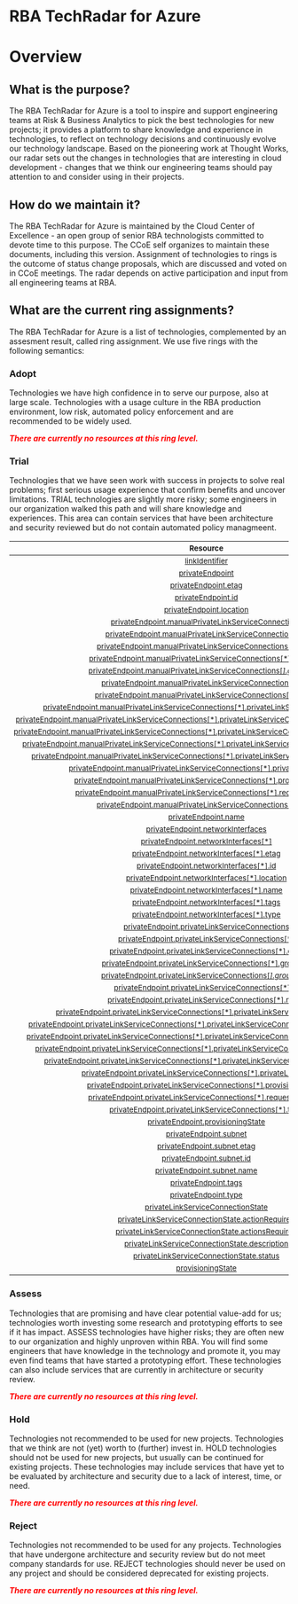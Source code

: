 
RBA TechRadar for Azure
=======================

# Overview

## What is the purpose?


The RBA TechRadar for Azure is a tool to inspire and support engineering teams at Risk & Business Analytics to pick the best technologies for new projects; it provides a platform to share knowledge and experience in technologies, to reflect on technology decisions and continuously evolve our technology landscape.  Based on the pioneering work at Thought Works, our radar sets out the changes in technologies that are interesting in cloud development - changes that we think our engineering teams should pay attention to and consider using in their projects.
## How do we maintain it?


The RBA TechRadar for Azure is maintained by the Cloud Center of Excellence - an open group of senior RBA technologists committed to devote time to this purpose.  The CCoE self organizes to maintain these documents, including this version.  Assignment of technologies to rings is the outcome of status change proposals, which are discussed and voted on in CCoE meetings.  The radar depends on active participation and input from all engineering teams at RBA.
## What are the current ring assignments?


The RBA TechRadar for Azure is a list of technologies, complemented by an assesment result, called ring assignment.  We use five rings with the following semantics:
### Adopt


Technologies we have high confidence in to serve our purpose, also at large scale.  Technologies with a usage culture in the RBA production environment, low risk, automated policy enforcement and are recommended to be widely used.  
  
***<font color="red"> There are currently no resources at this ring level. </font>***
### Trial


Technologies that we have seen work with success in projects to solve real problems;  first serious usage experience that confirm benefits and uncover limitations.  TRIAL technologies are slightly more risky; some engineers in our organization walked this path and will share knowledge and experiences.  This area can contain services that have been architecture and security reviewed but do not contain automated policy managmeent.  

|<sub>Resource</sub>|<sub>Description</sub>|<sub>Path</sub>|<sub>Status</sub>|
| :---: | :---: | :---: | :---: |
|<sub>[linkIdentifier](https://github.com/openrba/python-azure-techradar/tree/master/Microsoft.Network/privateLinkServices/privateEndpointConnections/linkIdentifier)</sub>|<sub>UNKNOWN</sub>|<sub>Microsoft.Network/privateLinkServices/privateEndpointConnections/linkIdentifier</sub>|<sub>TRIAL</sub>|
|<sub>[privateEndpoint](https://github.com/openrba/python-azure-techradar/tree/master/Microsoft.Network/privateLinkServices/privateEndpointConnections/privateEndpoint)</sub>|<sub>UNKNOWN</sub>|<sub>Microsoft.Network/privateLinkServices/privateEndpointConnections/privateEndpoint</sub>|<sub>TRIAL</sub>|
|<sub>[privateEndpoint.etag](https://github.com/openrba/python-azure-techradar/tree/master/Microsoft.Network/privateLinkServices/privateEndpointConnections/privateEndpoint.etag)</sub>|<sub>UNKNOWN</sub>|<sub>Microsoft.Network/privateLinkServices/privateEndpointConnections/privateEndpoint.etag</sub>|<sub>TRIAL</sub>|
|<sub>[privateEndpoint.id](https://github.com/openrba/python-azure-techradar/tree/master/Microsoft.Network/privateLinkServices/privateEndpointConnections/privateEndpoint.id)</sub>|<sub>UNKNOWN</sub>|<sub>Microsoft.Network/privateLinkServices/privateEndpointConnections/privateEndpoint.id</sub>|<sub>TRIAL</sub>|
|<sub>[privateEndpoint.location](https://github.com/openrba/python-azure-techradar/tree/master/Microsoft.Network/privateLinkServices/privateEndpointConnections/privateEndpoint.location)</sub>|<sub>UNKNOWN</sub>|<sub>Microsoft.Network/privateLinkServices/privateEndpointConnections/privateEndpoint.location</sub>|<sub>TRIAL</sub>|
|<sub>[privateEndpoint.manualPrivateLinkServiceConnections](https://github.com/openrba/python-azure-techradar/tree/master/Microsoft.Network/privateLinkServices/privateEndpointConnections/privateEndpoint.manualPrivateLinkServiceConnections)</sub>|<sub>UNKNOWN</sub>|<sub>Microsoft.Network/privateLinkServices/privateEndpointConnections/privateEndpoint.manualPrivateLinkServiceConnections</sub>|<sub>TRIAL</sub>|
|<sub>[privateEndpoint.manualPrivateLinkServiceConnections[*]](https://github.com/openrba/python-azure-techradar/tree/master/Microsoft.Network/privateLinkServices/privateEndpointConnections/privateEndpoint.manualPrivateLinkServiceConnections[*])</sub>|<sub>UNKNOWN</sub>|<sub>Microsoft.Network/privateLinkServices/privateEndpointConnections/privateEndpoint.manualPrivateLinkServiceConnections[*]</sub>|<sub>TRIAL</sub>|
|<sub>[privateEndpoint.manualPrivateLinkServiceConnections[*].etag](https://github.com/openrba/python-azure-techradar/tree/master/Microsoft.Network/privateLinkServices/privateEndpointConnections/privateEndpoint.manualPrivateLinkServiceConnections[*].etag)</sub>|<sub>UNKNOWN</sub>|<sub>Microsoft.Network/privateLinkServices/privateEndpointConnections/privateEndpoint.manualPrivateLinkServiceConnections[*].etag</sub>|<sub>TRIAL</sub>|
|<sub>[privateEndpoint.manualPrivateLinkServiceConnections[*].groupIds](https://github.com/openrba/python-azure-techradar/tree/master/Microsoft.Network/privateLinkServices/privateEndpointConnections/privateEndpoint.manualPrivateLinkServiceConnections[*].groupIds)</sub>|<sub>UNKNOWN</sub>|<sub>Microsoft.Network/privateLinkServices/privateEndpointConnections/privateEndpoint.manualPrivateLinkServiceConnections[*].groupIds</sub>|<sub>TRIAL</sub>|
|<sub>[privateEndpoint.manualPrivateLinkServiceConnections[*].groupIds[*]](https://github.com/openrba/python-azure-techradar/tree/master/Microsoft.Network/privateLinkServices/privateEndpointConnections/privateEndpoint.manualPrivateLinkServiceConnections[*].groupIds[*])</sub>|<sub>UNKNOWN</sub>|<sub>Microsoft.Network/privateLinkServices/privateEndpointConnections/privateEndpoint.manualPrivateLinkServiceConnections[*].groupIds[*]</sub>|<sub>TRIAL</sub>|
|<sub>[privateEndpoint.manualPrivateLinkServiceConnections[*].id](https://github.com/openrba/python-azure-techradar/tree/master/Microsoft.Network/privateLinkServices/privateEndpointConnections/privateEndpoint.manualPrivateLinkServiceConnections[*].id)</sub>|<sub>UNKNOWN</sub>|<sub>Microsoft.Network/privateLinkServices/privateEndpointConnections/privateEndpoint.manualPrivateLinkServiceConnections[*].id</sub>|<sub>TRIAL</sub>|
|<sub>[privateEndpoint.manualPrivateLinkServiceConnections[*].name](https://github.com/openrba/python-azure-techradar/tree/master/Microsoft.Network/privateLinkServices/privateEndpointConnections/privateEndpoint.manualPrivateLinkServiceConnections[*].name)</sub>|<sub>UNKNOWN</sub>|<sub>Microsoft.Network/privateLinkServices/privateEndpointConnections/privateEndpoint.manualPrivateLinkServiceConnections[*].name</sub>|<sub>TRIAL</sub>|
|<sub>[privateEndpoint.manualPrivateLinkServiceConnections[*].privateLinkServiceConnectionState](https://github.com/openrba/python-azure-techradar/tree/master/Microsoft.Network/privateLinkServices/privateEndpointConnections/privateEndpoint.manualPrivateLinkServiceConnections[*].privateLinkServiceConnectionState)</sub>|<sub>UNKNOWN</sub>|<sub>Microsoft.Network/privateLinkServices/privateEndpointConnections/privateEndpoint.manualPrivateLinkServiceConnections[*].privateLinkServiceConnectionState</sub>|<sub>TRIAL</sub>|
|<sub>[privateEndpoint.manualPrivateLinkServiceConnections[*].privateLinkServiceConnectionState.actionRequired](https://github.com/openrba/python-azure-techradar/tree/master/Microsoft.Network/privateLinkServices/privateEndpointConnections/privateEndpoint.manualPrivateLinkServiceConnections[*].privateLinkServiceConnectionState.actionRequired)</sub>|<sub>UNKNOWN</sub>|<sub>Microsoft.Network/privateLinkServices/privateEndpointConnections/privateEndpoint.manualPrivateLinkServiceConnections[*].privateLinkServiceConnectionState.actionRequired</sub>|<sub>TRIAL</sub>|
|<sub>[privateEndpoint.manualPrivateLinkServiceConnections[*].privateLinkServiceConnectionState.actionsRequired](https://github.com/openrba/python-azure-techradar/tree/master/Microsoft.Network/privateLinkServices/privateEndpointConnections/privateEndpoint.manualPrivateLinkServiceConnections[*].privateLinkServiceConnectionState.actionsRequired)</sub>|<sub>UNKNOWN</sub>|<sub>Microsoft.Network/privateLinkServices/privateEndpointConnections/privateEndpoint.manualPrivateLinkServiceConnections[*].privateLinkServiceConnectionState.actionsRequired</sub>|<sub>TRIAL</sub>|
|<sub>[privateEndpoint.manualPrivateLinkServiceConnections[*].privateLinkServiceConnectionState.description](https://github.com/openrba/python-azure-techradar/tree/master/Microsoft.Network/privateLinkServices/privateEndpointConnections/privateEndpoint.manualPrivateLinkServiceConnections[*].privateLinkServiceConnectionState.description)</sub>|<sub>UNKNOWN</sub>|<sub>Microsoft.Network/privateLinkServices/privateEndpointConnections/privateEndpoint.manualPrivateLinkServiceConnections[*].privateLinkServiceConnectionState.description</sub>|<sub>TRIAL</sub>|
|<sub>[privateEndpoint.manualPrivateLinkServiceConnections[*].privateLinkServiceConnectionState.status](https://github.com/openrba/python-azure-techradar/tree/master/Microsoft.Network/privateLinkServices/privateEndpointConnections/privateEndpoint.manualPrivateLinkServiceConnections[*].privateLinkServiceConnectionState.status)</sub>|<sub>UNKNOWN</sub>|<sub>Microsoft.Network/privateLinkServices/privateEndpointConnections/privateEndpoint.manualPrivateLinkServiceConnections[*].privateLinkServiceConnectionState.status</sub>|<sub>TRIAL</sub>|
|<sub>[privateEndpoint.manualPrivateLinkServiceConnections[*].privateLinkServiceId](https://github.com/openrba/python-azure-techradar/tree/master/Microsoft.Network/privateLinkServices/privateEndpointConnections/privateEndpoint.manualPrivateLinkServiceConnections[*].privateLinkServiceId)</sub>|<sub>UNKNOWN</sub>|<sub>Microsoft.Network/privateLinkServices/privateEndpointConnections/privateEndpoint.manualPrivateLinkServiceConnections[*].privateLinkServiceId</sub>|<sub>TRIAL</sub>|
|<sub>[privateEndpoint.manualPrivateLinkServiceConnections[*].provisioningState](https://github.com/openrba/python-azure-techradar/tree/master/Microsoft.Network/privateLinkServices/privateEndpointConnections/privateEndpoint.manualPrivateLinkServiceConnections[*].provisioningState)</sub>|<sub>UNKNOWN</sub>|<sub>Microsoft.Network/privateLinkServices/privateEndpointConnections/privateEndpoint.manualPrivateLinkServiceConnections[*].provisioningState</sub>|<sub>TRIAL</sub>|
|<sub>[privateEndpoint.manualPrivateLinkServiceConnections[*].requestMessage](https://github.com/openrba/python-azure-techradar/tree/master/Microsoft.Network/privateLinkServices/privateEndpointConnections/privateEndpoint.manualPrivateLinkServiceConnections[*].requestMessage)</sub>|<sub>UNKNOWN</sub>|<sub>Microsoft.Network/privateLinkServices/privateEndpointConnections/privateEndpoint.manualPrivateLinkServiceConnections[*].requestMessage</sub>|<sub>TRIAL</sub>|
|<sub>[privateEndpoint.manualPrivateLinkServiceConnections[*].type](https://github.com/openrba/python-azure-techradar/tree/master/Microsoft.Network/privateLinkServices/privateEndpointConnections/privateEndpoint.manualPrivateLinkServiceConnections[*].type)</sub>|<sub>UNKNOWN</sub>|<sub>Microsoft.Network/privateLinkServices/privateEndpointConnections/privateEndpoint.manualPrivateLinkServiceConnections[*].type</sub>|<sub>TRIAL</sub>|
|<sub>[privateEndpoint.name](https://github.com/openrba/python-azure-techradar/tree/master/Microsoft.Network/privateLinkServices/privateEndpointConnections/privateEndpoint.name)</sub>|<sub>UNKNOWN</sub>|<sub>Microsoft.Network/privateLinkServices/privateEndpointConnections/privateEndpoint.name</sub>|<sub>TRIAL</sub>|
|<sub>[privateEndpoint.networkInterfaces](https://github.com/openrba/python-azure-techradar/tree/master/Microsoft.Network/privateLinkServices/privateEndpointConnections/privateEndpoint.networkInterfaces)</sub>|<sub>UNKNOWN</sub>|<sub>Microsoft.Network/privateLinkServices/privateEndpointConnections/privateEndpoint.networkInterfaces</sub>|<sub>TRIAL</sub>|
|<sub>[privateEndpoint.networkInterfaces[*]](https://github.com/openrba/python-azure-techradar/tree/master/Microsoft.Network/privateLinkServices/privateEndpointConnections/privateEndpoint.networkInterfaces[*])</sub>|<sub>UNKNOWN</sub>|<sub>Microsoft.Network/privateLinkServices/privateEndpointConnections/privateEndpoint.networkInterfaces[*]</sub>|<sub>TRIAL</sub>|
|<sub>[privateEndpoint.networkInterfaces[*].etag](https://github.com/openrba/python-azure-techradar/tree/master/Microsoft.Network/privateLinkServices/privateEndpointConnections/privateEndpoint.networkInterfaces[*].etag)</sub>|<sub>UNKNOWN</sub>|<sub>Microsoft.Network/privateLinkServices/privateEndpointConnections/privateEndpoint.networkInterfaces[*].etag</sub>|<sub>TRIAL</sub>|
|<sub>[privateEndpoint.networkInterfaces[*].id](https://github.com/openrba/python-azure-techradar/tree/master/Microsoft.Network/privateLinkServices/privateEndpointConnections/privateEndpoint.networkInterfaces[*].id)</sub>|<sub>UNKNOWN</sub>|<sub>Microsoft.Network/privateLinkServices/privateEndpointConnections/privateEndpoint.networkInterfaces[*].id</sub>|<sub>TRIAL</sub>|
|<sub>[privateEndpoint.networkInterfaces[*].location](https://github.com/openrba/python-azure-techradar/tree/master/Microsoft.Network/privateLinkServices/privateEndpointConnections/privateEndpoint.networkInterfaces[*].location)</sub>|<sub>UNKNOWN</sub>|<sub>Microsoft.Network/privateLinkServices/privateEndpointConnections/privateEndpoint.networkInterfaces[*].location</sub>|<sub>TRIAL</sub>|
|<sub>[privateEndpoint.networkInterfaces[*].name](https://github.com/openrba/python-azure-techradar/tree/master/Microsoft.Network/privateLinkServices/privateEndpointConnections/privateEndpoint.networkInterfaces[*].name)</sub>|<sub>UNKNOWN</sub>|<sub>Microsoft.Network/privateLinkServices/privateEndpointConnections/privateEndpoint.networkInterfaces[*].name</sub>|<sub>TRIAL</sub>|
|<sub>[privateEndpoint.networkInterfaces[*].tags](https://github.com/openrba/python-azure-techradar/tree/master/Microsoft.Network/privateLinkServices/privateEndpointConnections/privateEndpoint.networkInterfaces[*].tags)</sub>|<sub>UNKNOWN</sub>|<sub>Microsoft.Network/privateLinkServices/privateEndpointConnections/privateEndpoint.networkInterfaces[*].tags</sub>|<sub>TRIAL</sub>|
|<sub>[privateEndpoint.networkInterfaces[*].type](https://github.com/openrba/python-azure-techradar/tree/master/Microsoft.Network/privateLinkServices/privateEndpointConnections/privateEndpoint.networkInterfaces[*].type)</sub>|<sub>UNKNOWN</sub>|<sub>Microsoft.Network/privateLinkServices/privateEndpointConnections/privateEndpoint.networkInterfaces[*].type</sub>|<sub>TRIAL</sub>|
|<sub>[privateEndpoint.privateLinkServiceConnections](https://github.com/openrba/python-azure-techradar/tree/master/Microsoft.Network/privateLinkServices/privateEndpointConnections/privateEndpoint.privateLinkServiceConnections)</sub>|<sub>UNKNOWN</sub>|<sub>Microsoft.Network/privateLinkServices/privateEndpointConnections/privateEndpoint.privateLinkServiceConnections</sub>|<sub>TRIAL</sub>|
|<sub>[privateEndpoint.privateLinkServiceConnections[*]](https://github.com/openrba/python-azure-techradar/tree/master/Microsoft.Network/privateLinkServices/privateEndpointConnections/privateEndpoint.privateLinkServiceConnections[*])</sub>|<sub>UNKNOWN</sub>|<sub>Microsoft.Network/privateLinkServices/privateEndpointConnections/privateEndpoint.privateLinkServiceConnections[*]</sub>|<sub>TRIAL</sub>|
|<sub>[privateEndpoint.privateLinkServiceConnections[*].etag](https://github.com/openrba/python-azure-techradar/tree/master/Microsoft.Network/privateLinkServices/privateEndpointConnections/privateEndpoint.privateLinkServiceConnections[*].etag)</sub>|<sub>UNKNOWN</sub>|<sub>Microsoft.Network/privateLinkServices/privateEndpointConnections/privateEndpoint.privateLinkServiceConnections[*].etag</sub>|<sub>TRIAL</sub>|
|<sub>[privateEndpoint.privateLinkServiceConnections[*].groupIds](https://github.com/openrba/python-azure-techradar/tree/master/Microsoft.Network/privateLinkServices/privateEndpointConnections/privateEndpoint.privateLinkServiceConnections[*].groupIds)</sub>|<sub>UNKNOWN</sub>|<sub>Microsoft.Network/privateLinkServices/privateEndpointConnections/privateEndpoint.privateLinkServiceConnections[*].groupIds</sub>|<sub>TRIAL</sub>|
|<sub>[privateEndpoint.privateLinkServiceConnections[*].groupIds[*]](https://github.com/openrba/python-azure-techradar/tree/master/Microsoft.Network/privateLinkServices/privateEndpointConnections/privateEndpoint.privateLinkServiceConnections[*].groupIds[*])</sub>|<sub>UNKNOWN</sub>|<sub>Microsoft.Network/privateLinkServices/privateEndpointConnections/privateEndpoint.privateLinkServiceConnections[*].groupIds[*]</sub>|<sub>TRIAL</sub>|
|<sub>[privateEndpoint.privateLinkServiceConnections[*].id](https://github.com/openrba/python-azure-techradar/tree/master/Microsoft.Network/privateLinkServices/privateEndpointConnections/privateEndpoint.privateLinkServiceConnections[*].id)</sub>|<sub>UNKNOWN</sub>|<sub>Microsoft.Network/privateLinkServices/privateEndpointConnections/privateEndpoint.privateLinkServiceConnections[*].id</sub>|<sub>TRIAL</sub>|
|<sub>[privateEndpoint.privateLinkServiceConnections[*].name](https://github.com/openrba/python-azure-techradar/tree/master/Microsoft.Network/privateLinkServices/privateEndpointConnections/privateEndpoint.privateLinkServiceConnections[*].name)</sub>|<sub>UNKNOWN</sub>|<sub>Microsoft.Network/privateLinkServices/privateEndpointConnections/privateEndpoint.privateLinkServiceConnections[*].name</sub>|<sub>TRIAL</sub>|
|<sub>[privateEndpoint.privateLinkServiceConnections[*].privateLinkServiceConnectionState](https://github.com/openrba/python-azure-techradar/tree/master/Microsoft.Network/privateLinkServices/privateEndpointConnections/privateEndpoint.privateLinkServiceConnections[*].privateLinkServiceConnectionState)</sub>|<sub>UNKNOWN</sub>|<sub>Microsoft.Network/privateLinkServices/privateEndpointConnections/privateEndpoint.privateLinkServiceConnections[*].privateLinkServiceConnectionState</sub>|<sub>TRIAL</sub>|
|<sub>[privateEndpoint.privateLinkServiceConnections[*].privateLinkServiceConnectionState.actionRequired](https://github.com/openrba/python-azure-techradar/tree/master/Microsoft.Network/privateLinkServices/privateEndpointConnections/privateEndpoint.privateLinkServiceConnections[*].privateLinkServiceConnectionState.actionRequired)</sub>|<sub>UNKNOWN</sub>|<sub>Microsoft.Network/privateLinkServices/privateEndpointConnections/privateEndpoint.privateLinkServiceConnections[*].privateLinkServiceConnectionState.actionRequired</sub>|<sub>TRIAL</sub>|
|<sub>[privateEndpoint.privateLinkServiceConnections[*].privateLinkServiceConnectionState.actionsRequired](https://github.com/openrba/python-azure-techradar/tree/master/Microsoft.Network/privateLinkServices/privateEndpointConnections/privateEndpoint.privateLinkServiceConnections[*].privateLinkServiceConnectionState.actionsRequired)</sub>|<sub>UNKNOWN</sub>|<sub>Microsoft.Network/privateLinkServices/privateEndpointConnections/privateEndpoint.privateLinkServiceConnections[*].privateLinkServiceConnectionState.actionsRequired</sub>|<sub>TRIAL</sub>|
|<sub>[privateEndpoint.privateLinkServiceConnections[*].privateLinkServiceConnectionState.description](https://github.com/openrba/python-azure-techradar/tree/master/Microsoft.Network/privateLinkServices/privateEndpointConnections/privateEndpoint.privateLinkServiceConnections[*].privateLinkServiceConnectionState.description)</sub>|<sub>UNKNOWN</sub>|<sub>Microsoft.Network/privateLinkServices/privateEndpointConnections/privateEndpoint.privateLinkServiceConnections[*].privateLinkServiceConnectionState.description</sub>|<sub>TRIAL</sub>|
|<sub>[privateEndpoint.privateLinkServiceConnections[*].privateLinkServiceConnectionState.status](https://github.com/openrba/python-azure-techradar/tree/master/Microsoft.Network/privateLinkServices/privateEndpointConnections/privateEndpoint.privateLinkServiceConnections[*].privateLinkServiceConnectionState.status)</sub>|<sub>UNKNOWN</sub>|<sub>Microsoft.Network/privateLinkServices/privateEndpointConnections/privateEndpoint.privateLinkServiceConnections[*].privateLinkServiceConnectionState.status</sub>|<sub>TRIAL</sub>|
|<sub>[privateEndpoint.privateLinkServiceConnections[*].privateLinkServiceId](https://github.com/openrba/python-azure-techradar/tree/master/Microsoft.Network/privateLinkServices/privateEndpointConnections/privateEndpoint.privateLinkServiceConnections[*].privateLinkServiceId)</sub>|<sub>UNKNOWN</sub>|<sub>Microsoft.Network/privateLinkServices/privateEndpointConnections/privateEndpoint.privateLinkServiceConnections[*].privateLinkServiceId</sub>|<sub>TRIAL</sub>|
|<sub>[privateEndpoint.privateLinkServiceConnections[*].provisioningState](https://github.com/openrba/python-azure-techradar/tree/master/Microsoft.Network/privateLinkServices/privateEndpointConnections/privateEndpoint.privateLinkServiceConnections[*].provisioningState)</sub>|<sub>UNKNOWN</sub>|<sub>Microsoft.Network/privateLinkServices/privateEndpointConnections/privateEndpoint.privateLinkServiceConnections[*].provisioningState</sub>|<sub>TRIAL</sub>|
|<sub>[privateEndpoint.privateLinkServiceConnections[*].requestMessage](https://github.com/openrba/python-azure-techradar/tree/master/Microsoft.Network/privateLinkServices/privateEndpointConnections/privateEndpoint.privateLinkServiceConnections[*].requestMessage)</sub>|<sub>UNKNOWN</sub>|<sub>Microsoft.Network/privateLinkServices/privateEndpointConnections/privateEndpoint.privateLinkServiceConnections[*].requestMessage</sub>|<sub>TRIAL</sub>|
|<sub>[privateEndpoint.privateLinkServiceConnections[*].type](https://github.com/openrba/python-azure-techradar/tree/master/Microsoft.Network/privateLinkServices/privateEndpointConnections/privateEndpoint.privateLinkServiceConnections[*].type)</sub>|<sub>UNKNOWN</sub>|<sub>Microsoft.Network/privateLinkServices/privateEndpointConnections/privateEndpoint.privateLinkServiceConnections[*].type</sub>|<sub>TRIAL</sub>|
|<sub>[privateEndpoint.provisioningState](https://github.com/openrba/python-azure-techradar/tree/master/Microsoft.Network/privateLinkServices/privateEndpointConnections/privateEndpoint.provisioningState)</sub>|<sub>UNKNOWN</sub>|<sub>Microsoft.Network/privateLinkServices/privateEndpointConnections/privateEndpoint.provisioningState</sub>|<sub>TRIAL</sub>|
|<sub>[privateEndpoint.subnet](https://github.com/openrba/python-azure-techradar/tree/master/Microsoft.Network/privateLinkServices/privateEndpointConnections/privateEndpoint.subnet)</sub>|<sub>UNKNOWN</sub>|<sub>Microsoft.Network/privateLinkServices/privateEndpointConnections/privateEndpoint.subnet</sub>|<sub>TRIAL</sub>|
|<sub>[privateEndpoint.subnet.etag](https://github.com/openrba/python-azure-techradar/tree/master/Microsoft.Network/privateLinkServices/privateEndpointConnections/privateEndpoint.subnet.etag)</sub>|<sub>UNKNOWN</sub>|<sub>Microsoft.Network/privateLinkServices/privateEndpointConnections/privateEndpoint.subnet.etag</sub>|<sub>TRIAL</sub>|
|<sub>[privateEndpoint.subnet.id](https://github.com/openrba/python-azure-techradar/tree/master/Microsoft.Network/privateLinkServices/privateEndpointConnections/privateEndpoint.subnet.id)</sub>|<sub>UNKNOWN</sub>|<sub>Microsoft.Network/privateLinkServices/privateEndpointConnections/privateEndpoint.subnet.id</sub>|<sub>TRIAL</sub>|
|<sub>[privateEndpoint.subnet.name](https://github.com/openrba/python-azure-techradar/tree/master/Microsoft.Network/privateLinkServices/privateEndpointConnections/privateEndpoint.subnet.name)</sub>|<sub>UNKNOWN</sub>|<sub>Microsoft.Network/privateLinkServices/privateEndpointConnections/privateEndpoint.subnet.name</sub>|<sub>TRIAL</sub>|
|<sub>[privateEndpoint.tags](https://github.com/openrba/python-azure-techradar/tree/master/Microsoft.Network/privateLinkServices/privateEndpointConnections/privateEndpoint.tags)</sub>|<sub>UNKNOWN</sub>|<sub>Microsoft.Network/privateLinkServices/privateEndpointConnections/privateEndpoint.tags</sub>|<sub>TRIAL</sub>|
|<sub>[privateEndpoint.type](https://github.com/openrba/python-azure-techradar/tree/master/Microsoft.Network/privateLinkServices/privateEndpointConnections/privateEndpoint.type)</sub>|<sub>UNKNOWN</sub>|<sub>Microsoft.Network/privateLinkServices/privateEndpointConnections/privateEndpoint.type</sub>|<sub>TRIAL</sub>|
|<sub>[privateLinkServiceConnectionState](https://github.com/openrba/python-azure-techradar/tree/master/Microsoft.Network/privateLinkServices/privateEndpointConnections/privateLinkServiceConnectionState)</sub>|<sub>UNKNOWN</sub>|<sub>Microsoft.Network/privateLinkServices/privateEndpointConnections/privateLinkServiceConnectionState</sub>|<sub>TRIAL</sub>|
|<sub>[privateLinkServiceConnectionState.actionRequired](https://github.com/openrba/python-azure-techradar/tree/master/Microsoft.Network/privateLinkServices/privateEndpointConnections/privateLinkServiceConnectionState.actionRequired)</sub>|<sub>UNKNOWN</sub>|<sub>Microsoft.Network/privateLinkServices/privateEndpointConnections/privateLinkServiceConnectionState.actionRequired</sub>|<sub>TRIAL</sub>|
|<sub>[privateLinkServiceConnectionState.actionsRequired](https://github.com/openrba/python-azure-techradar/tree/master/Microsoft.Network/privateLinkServices/privateEndpointConnections/privateLinkServiceConnectionState.actionsRequired)</sub>|<sub>UNKNOWN</sub>|<sub>Microsoft.Network/privateLinkServices/privateEndpointConnections/privateLinkServiceConnectionState.actionsRequired</sub>|<sub>TRIAL</sub>|
|<sub>[privateLinkServiceConnectionState.description](https://github.com/openrba/python-azure-techradar/tree/master/Microsoft.Network/privateLinkServices/privateEndpointConnections/privateLinkServiceConnectionState.description)</sub>|<sub>UNKNOWN</sub>|<sub>Microsoft.Network/privateLinkServices/privateEndpointConnections/privateLinkServiceConnectionState.description</sub>|<sub>TRIAL</sub>|
|<sub>[privateLinkServiceConnectionState.status](https://github.com/openrba/python-azure-techradar/tree/master/Microsoft.Network/privateLinkServices/privateEndpointConnections/privateLinkServiceConnectionState.status)</sub>|<sub>UNKNOWN</sub>|<sub>Microsoft.Network/privateLinkServices/privateEndpointConnections/privateLinkServiceConnectionState.status</sub>|<sub>TRIAL</sub>|
|<sub>[provisioningState](https://github.com/openrba/python-azure-techradar/tree/master/Microsoft.Network/privateLinkServices/privateEndpointConnections/provisioningState)</sub>|<sub>UNKNOWN</sub>|<sub>Microsoft.Network/privateLinkServices/privateEndpointConnections/provisioningState</sub>|<sub>TRIAL</sub>|

### Assess


Technologies that are promising and have clear potential value-add for us; technologies worth investing some research and prototyping efforts to see if it has impact.  ASSESS technologies have higher risks;  they are often new to our organization and highly unproven within RBA.  You will find some engineers that have knowledge in the technology and promote it, you may even find teams that have started a prototyping effort.  These technologies can also include services that are currently in architecture or security review.  
  
***<font color="red"> There are currently no resources at this ring level. </font>***
### Hold


Technologies not recommended to be used for new projects. Technologies that we think are not (yet) worth to (further) invest in.  HOLD technologies should not be used for new projects, but usually can be continued for existing projects.  These technologies may include services that have yet to be evaluated by architecture and security due to a lack of interest, time, or need.  
  
***<font color="red"> There are currently no resources at this ring level. </font>***
### Reject


Technologies not recommended to be used for any projects. Technologies that have undergone architecture and security review but do not meet company standards for use.  REJECT technologies should never be used on any project and should be considered deprecated for existing projects.  
  
***<font color="red"> There are currently no resources at this ring level. </font>***